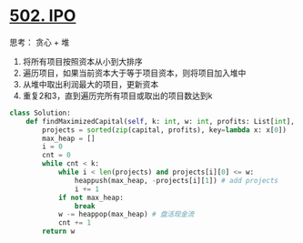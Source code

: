 # [502. IPO](https://leetcode.cn/problems/ipo/)
思考：
贪心 + 堆
1. 将所有项目按照资本从小到大排序
2. 遍历项目，如果当前资本大于等于项目资本，则将项目加入堆中
3. 从堆中取出利润最大的项目，更新资本
4. 重复2和3，直到遍历完所有项目或取出的项目数达到k
```python fold
class Solution:
    def findMaximizedCapital(self, k: int, w: int, profits: List[int], capital: List[int]) -> int:
        projects = sorted(zip(capital, profits), key=lambda x: x[0])
        max_heap = []
        i = 0
        cnt = 0
        while cnt < k:
            while i < len(projects) and projects[i][0] <= w:
                heappush(max_heap, -projects[i][1]) # add projects
                i += 1
            if not max_heap:
                break
            w -= heappop(max_heap) # 盘活现金流
            cnt += 1
        return w
```
